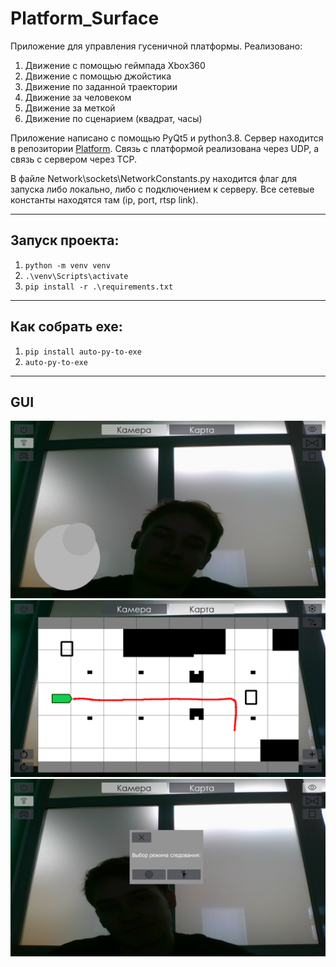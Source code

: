 # Platform_Surface
Приложение для управления гусеничной платформы. 
Реализовано: 
1) Движение с помощью геймпада Xbox360
2) Движение с помощью джойстика
3) Движение по заданной траектории 
4) Движение за человеком
5) Движение за меткой
6) Движение по сценарием (квадрат, часы)

Приложение написано с помощью PyQt5 и python3.8. Сервер
находится в репозитории [Platform](https://github.com/Vityshha/Platform).
Связь с платформой реализована через UDP, а связь с сервером через TCP.

В файле Network\sockets\NetworkConstants.py находится флаг для запуска либо локально,
либо с подключением к серверу. Все сетевые константы находятся там (ip, port, rtsp link).


<hr>

## Запуск проекта:

1) `python -m venv venv `
2) `.\venv\Scripts\activate`
3) `pip install -r .\requirements.txt`

<hr>

## Как собрать exe:

1) `pip install auto-py-to-exe`
2) `auto-py-to-exe`

<hr>

## GUI

![ris1.png](image%2Fris1.png)
![ris2.png](image%2Fris2.png)
![ris3.png](image%2Fris3.png)